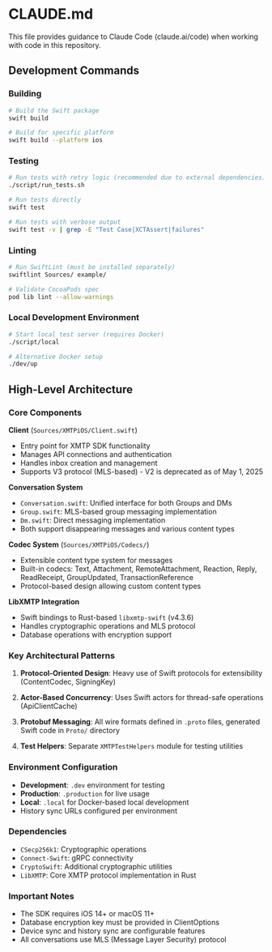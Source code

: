 # CLAUDE.md

This file provides guidance to Claude Code (claude.ai/code) when working with code in this repository.

## Development Commands

### Building

```bash
# Build the Swift package
swift build

# Build for specific platform
swift build --platform ios
```

### Testing

```bash
# Run tests with retry logic (recommended due to external dependencies)
./script/run_tests.sh

# Run tests directly
swift test

# Run tests with verbose output
swift test -v | grep -E "Test Case|XCTAssert|failures"
```

### Linting

```bash
# Run SwiftLint (must be installed separately)
swiftlint Sources/ example/

# Validate CocoaPods spec
pod lib lint --allow-warnings
```

### Local Development Environment

```bash
# Start local test server (requires Docker)
./script/local

# Alternative Docker setup
./dev/up
```

## High-Level Architecture

### Core Components

**Client** (`Sources/XMTPiOS/Client.swift`)

- Entry point for XMTP SDK functionality
- Manages API connections and authentication
- Handles inbox creation and management
- Supports V3 protocol (MLS-based) - V2 is deprecated as of May 1, 2025

**Conversation System**

- `Conversation.swift`: Unified interface for both Groups and DMs
- `Group.swift`: MLS-based group messaging implementation
- `Dm.swift`: Direct messaging implementation
- Both support disappearing messages and various content types

**Codec System** (`Sources/XMTPiOS/Codecs/`)

- Extensible content type system for messages
- Built-in codecs: Text, Attachment, RemoteAttachment, Reaction, Reply, ReadReceipt, GroupUpdated, TransactionReference
- Protocol-based design allowing custom content types

**LibXMTP Integration**

- Swift bindings to Rust-based `libxmtp-swift` (v4.3.6)
- Handles cryptographic operations and MLS protocol
- Database operations with encryption support

### Key Architectural Patterns

1. **Protocol-Oriented Design**: Heavy use of Swift protocols for extensibility (ContentCodec, SigningKey)

2. **Actor-Based Concurrency**: Uses Swift actors for thread-safe operations (ApiClientCache)

3. **Protobuf Messaging**: All wire formats defined in `.proto` files, generated Swift code in `Proto/` directory

4. **Test Helpers**: Separate `XMTPTestHelpers` module for testing utilities

### Environment Configuration

- **Development**: `.dev` environment for testing
- **Production**: `.production` for live usage
- **Local**: `.local` for Docker-based local development
- History sync URLs configured per environment

### Dependencies

- `CSecp256k1`: Cryptographic operations
- `Connect-Swift`: gRPC connectivity
- `CryptoSwift`: Additional cryptographic utilities
- `LibXMTP`: Core XMTP protocol implementation in Rust

### Important Notes

- The SDK requires iOS 14+ or macOS 11+
- Database encryption key must be provided in ClientOptions
- Device sync and history sync are configurable features
- All conversations use MLS (Message Layer Security) protocol

